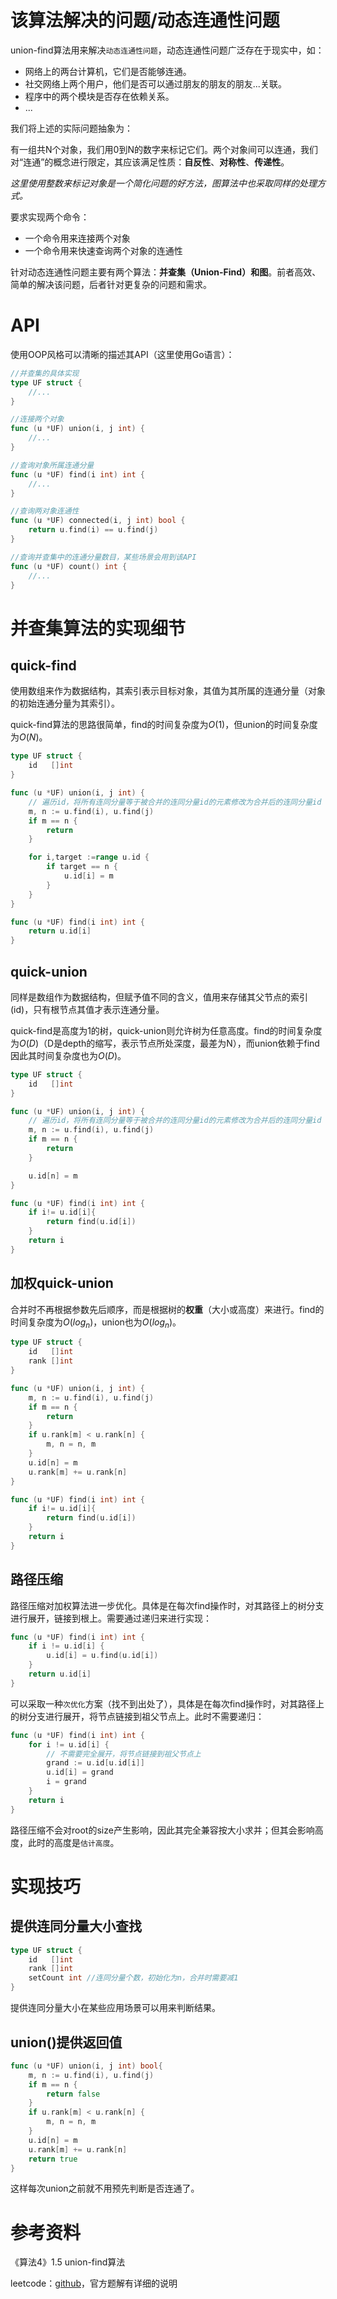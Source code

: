# 该算法解决的问题/动态连通性问题
union-find算法用来解决`动态连通性问题`，动态连通性问题广泛存在于现实中，如：

- 网络上的两台计算机，它们是否能够连通。
- 社交网络上两个用户，他们是否可以通过朋友的朋友的朋友...关联。
- 程序中的两个模块是否存在依赖关系。
- ...

我们将上述的实际问题抽象为：

有一组共N个对象，我们用0到N的数字来标记它们。两个对象间可以连通，我们对“连通”的概念进行限定，其应该满足性质：**自反性**、**对称性**、**传递性**。

*这里使用整数来标记对象是一个简化问题的好方法，图算法中也采取同样的处理方式。*

要求实现两个命令：

- 一个命令用来连接两个对象
- 一个命令用来快速查询两个对象的连通性

针对动态连通性问题主要有两个算法：**并查集（Union-Find）**和**图**。前者高效、简单的解决该问题，后者针对更复杂的问题和需求。

# API
使用OOP风格可以清晰的描述其API（这里使用Go语言）：
```go
//并查集的具体实现
type UF struct {
	//...
}

//连接两个对象
func (u *UF) union(i, j int) {
	//...
}

//查询对象所属连通分量
func (u *UF) find(i int) int {
	//...
}

//查询两对象连通性
func (u *UF) connected(i, j int) bool {
	return u.find(i) == u.find(j)
}

//查询并查集中的连通分量数目，某些场景会用到该API
func (u *UF) count() int {
	//...
}
```
# 并查集算法的实现细节
## quick-find
使用数组来作为数据结构，其索引表示目标对象，其值为其所属的连通分量（对象的初始连通分量为其索引）。

quick-find算法的思路很简单，find的时间复杂度为$O(1)$，但union的时间复杂度为$O(N)$。
```go
type UF struct {
	id   []int
}

func (u *UF) union(i, j int) {
	// 遍历id，将所有连同分量等于被合并的连同分量id的元素修改为合并后的连同分量id
	m, n := u.find(i), u.find(j)
	if m == n {
		return
	}

	for i,target :=range u.id {
	    if target == n {
	        u.id[i] = m
	    }
	}
}

func (u *UF) find(i int) int {
	return u.id[i]
}
```

## quick-union
同样是数组作为数据结构，但赋予值不同的含义，值用来存储其父节点的索引(id)，只有根节点其值才表示连通分量。

quick-find是高度为1的树，quick-union则允许树为任意高度。find的时间复杂度为$O(D)$（D是depth的缩写，表示节点所处深度，最差为N），而union依赖于find因此其时间复杂度也为$O(D)$。
```go
type UF struct {
	id   []int
}

func (u *UF) union(i, j int) {
	// 遍历id，将所有连同分量等于被合并的连同分量id的元素修改为合并后的连同分量id
	m, n := u.find(i), u.find(j)
	if m == n {
		return
	}

    u.id[n] = m
}

func (u *UF) find(i int) int {
	if i!= u.id[i]{
	    return find(u.id[i])
	}
	return i
}
```

## 加权quick-union
合并时不再根据参数先后顺序，而是根据树的**权重**（大小或高度）来进行。find的时间复杂度为$O(log_n)$，union也为$O(log_n)$。
```go
type UF struct {
	id   []int
	rank []int
}

func (u *UF) union(i, j int) {
	m, n := u.find(i), u.find(j)
	if m == n {
		return
	}
	if u.rank[m] < u.rank[n] {
		m, n = n, m
	}
	u.id[n] = m
	u.rank[m] += u.rank[n]
}

func (u *UF) find(i int) int {
	if i!= u.id[i]{
	    return find(u.id[i])
	}
	return i
}
```
## 路径压缩
路径压缩对加权算法进一步优化。具体是在每次find操作时，对其路径上的树分支进行展开，链接到根上。需要通过递归来进行实现：
```go
func (u *UF) find(i int) int {
	if i != u.id[i] {
		u.id[i] = u.find(u.id[i])
	}
	return u.id[i]
}
```
可以采取一种`次优化`方案（找不到出处了），具体是在每次find操作时，对其路径上的树分支进行展开，将节点链接到祖父节点上。此时不需要递归：
```go
func (u *UF) find(i int) int {
	for i != u.id[i] {
		// 不需要完全展开，将节点链接到祖父节点上
		grand := u.id[u.id[i]]
		u.id[i] = grand
		i = grand
	}
	return i
}
```
路径压缩不会对root的size产生影响，因此其完全兼容按大小求并；但其会影响高度，此时的高度是`估计高度`。

# 实现技巧
## 提供连同分量大小查找
```go
type UF struct {
	id   []int
	rank []int
	setCount int //连同分量个数，初始化为n，合并时需要减1
}
```
提供连同分量大小在某些应用场景可以用来判断结果。

## union()提供返回值
```go
func (u *UF) union(i, j int) bool{
	m, n := u.find(i), u.find(j)
	if m == n {
		return false
	}
	if u.rank[m] < u.rank[n] {
		m, n = n, m
	}
	u.id[n] = m
	u.rank[m] += u.rank[n]
	return true
}
```
这样每次union之前就不用预先判断是否连通了。

# 参考资料
《算法4》1.5 union-find算法

leetcode：[github](https://github.com/me1ting/leetcode-cn/tree/master/src/unionfind)，官方题解有详细的说明